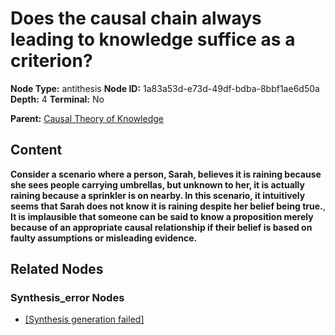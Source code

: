 # Does the causal chain always leading to knowledge suffice as a criterion?

**Node Type:** antithesis
**Node ID:** 1a83a53d-e73d-49df-bdba-8bbf1ae6d50a
**Depth:** 4
**Terminal:** No

**Parent:** [Causal Theory of Knowledge](causal-theory-of-knowledge-synthesis-b2b10034-482f-418e-b256-f8ad46aa44f3.md)

## Content

**Consider a scenario where a person, Sarah, believes it is raining because she sees people carrying umbrellas, but unknown to her, it is actually raining because a sprinkler is on nearby. In this scenario, it intuitively seems that Sarah does not know it is raining despite her belief being true.**, **It is implausible that someone can be said to know a proposition merely because of an appropriate causal relationship if their belief is based on faulty assumptions or misleading evidence.**

## Related Nodes

### Synthesis_error Nodes

- [[Synthesis generation failed]](synthesis-generation-failed-synthesis-error-1eaa46ee-1dd7-49f0-93c0-3b741c36394c.md)
